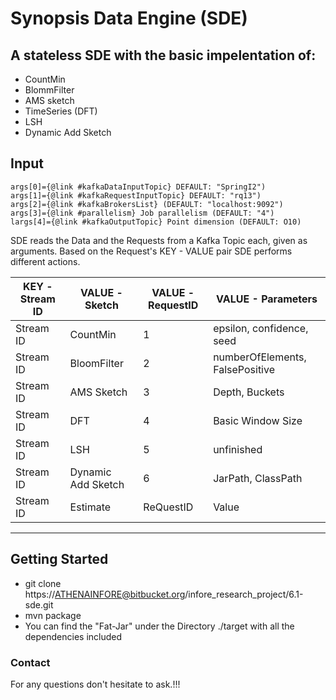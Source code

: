 # **Synopsis Data Engine (SDE)**

## A stateless SDE with the basic impelentation of:

-  CountMin
-  BlommFilter
-  AMS sketch
-  TimeSeries (DFT)
-  LSH
-  Dynamic Add Sketch

## Input
~~~
args[0]={@link #kafkaDataInputTopic} DEFAULT: "SpringI2")
args[1]={@link #kafkaRequestInputTopic} DEFAULT: "rq13")
args[2]={@link #kafkaBrokersList} (DEFAULT: "localhost:9092")
args[3]={@link #parallelism} Job parallelism (DEFAULT: "4")
largs[4]={@link #kafkaOutputTopic} Point dimension (DEFAULT: O10)
~~~

SDE reads the Data and the Requests from a Kafka Topic each, given as arguments.
Based on the Request's KEY - VALUE pair SDE performs different actions.



| KEY - Stream ID | VALUE - Sketch | VALUE - RequestID | VALUE - Parameters |
| --- | ------- | ---------|-----|
| Stream ID| CountMin |1 | epsilon, confidence, seed
| Stream ID| BloomFilter |2 | numberOfElements, FalsePositive
| Stream ID| AMS Sketch |3 | Depth, Buckets
| Stream ID| DFT |4|  Basic Window Size
| Stream ID| LSH |5 | unfinished
| Stream ID| Dynamic Add Sketch | 6  | JarPath, ClassPath
| Stream ID| Estimate | ReQuestID | Value 

---

## Getting Started

- git clone https://ATHENAINFORE@bitbucket.org/infore_research_project/6.1-sde.git
- mvn package
- You can find the  "Fat-Jar" under the Directory ./target with all the dependencies included

### Contact

For any questions don't hesitate to ask.!!!





